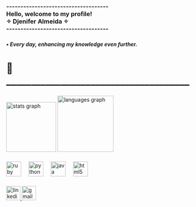 <h3 align="left">------------------------------------<br>Hello, welcome to my profile! <br>        ✧ Djenifer Almeida ✧<br>------------------------------------</h3>

###

<h5 align="left">•  Every day, enhancing my knowledge even further.</h5>

###

<h1 align="left">🌠 _____________________________________</h1>

###

<div align="left">
  <img src="https://github-readme-stats.vercel.app/api?username=Djenifer-Almeida&hide_title=false&hide_rank=false&show_icons=true&include_all_commits=false&count_private=true&disable_animations=false&theme=discord_old_blurple&locale=en&hide_border=false&order=1" height="134" alt="stats graph"  />
  <img src="https://github-readme-stats.vercel.app/api/top-langs?username=Djenifer-Almeida&locale=en&hide_title=false&layout=compact&card_width=320&langs_count=5&theme=discord_old_blurple&hide_border=false&order=2" height="151" alt="languages graph"  />
</div>

###

<div align="left">
  <img src="https://img.shields.io/badge/Ruby-CC342D?logo=ruby&logoColor=white&style=for-the-badge" height="40" alt="ruby logo"  />
  <img width="12" />
  <img src="https://cdn.simpleicons.org/python/3776AB" height="40" alt="python logo"  />
  <img width="12" />
  <img src="https://cdn.jsdelivr.net/gh/devicons/devicon/icons/java/java-original.svg" height="40" alt="java logo"  />
  <img width="12" />
  <img src="https://cdn.simpleicons.org/html5/E34F26" height="40" alt="html5 logo"  />
</div>

###

<div align="left">
  <a href="https://www.linkedin.com/in/djenifer-de-souza-de-almeida-06b62828a/" target="_blank">
    <img src="https://img.shields.io/static/v1?message=LinkedIn&logo=linkedin&label=&color=ce8ee4&logoColor=white&labelColor=c7a6ce&style=for-the-badge" height="38" alt="linkedin logo"  />
  </a>
  <a href="djenifer.souza.almeida@gmail.com" target="_blank">
    <img src="https://img.shields.io/static/v1?message=Gmail&logo=gmail&label=&color=ce8ee4&logoColor=white&labelColor=c7a6ce&style=for-the-badge" height="38" alt="gmail logo"  />
  </a>
</div>

###
